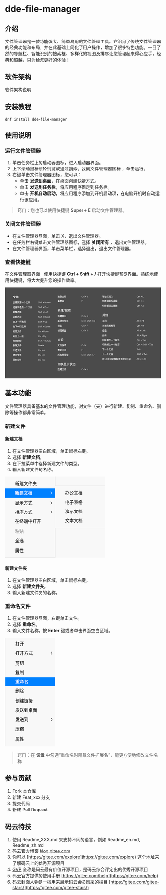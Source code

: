 # dde-file-manager

## 介绍
文件管理器是一款功能强大、简单易用的文件管理工具。它沿用了传统文件管理器的经典功能和布局，并在此基础上简化了用户操作，增加了很多特色功能。一目了然的导航栏、智能识别的搜索框、多样化的视图及排序让您管理起来得心应手，经典和超越，只为给您更好的体验！

## 软件架构
软件架构说明


## 安装教程

```shell
dnf install dde-file-manager
```

## 使用说明

### 运行文件管理器

1. 单击任务栏上的启动器图标，进入启动器界面。
2. 上下滚动鼠标滚轮浏览或通过搜索，找到文件管理器图标 ，单击运行。
3. 右键单击文件管理器图标，您可以：
   - 单击 **发送到桌面**，在桌面创建快捷方式。
   - 单击 **发送到任务栏**，将应用程序固定到任务栏。
   - 单击 **开机自动启动**，将应用程序添加到开机启动项，在电脑开机时自动运行该应用。

> 窍门：您也可以使用快捷键 **Super + E** 启动文件管理器。

### 关闭文件管理器

- 在文件管理器界面，单击 X，退出文件管理器。
- 在任务栏右键单击文件管理器图标，选择 **关闭所有** ，退出文件管理器。
- 在文件管理器界面，单击菜单栏，选择退出，退出文件管理器。

### 查看快捷键

在文件管理器界面，使用快捷键 **Ctrl + Shift + /** 打开快捷键预览界面。熟练地使用快捷键，将大大提升您的操作效率。

![image-hot_key](./image/hot_key.png)

## 基本功能

文件管理器具备基本的文件管理功能，对文件（夹）进行新建、复制、重命名、删除等操作都非常简单。

### 新建文件

#### 新建文档

1. 在文件管理器空白区域，单击鼠标右键。
2. 选择 **新建文档**。
3. 在下拉菜单中选择新建文件的类型。
4. 输入新建文件的名称。

![image-newdo](./image/newdo.png)

#### 新建文件夹

1. 在文件管理器空白区域，单击鼠标右键。
2. 选择 **新建文件夹**。
3. 输入新建文件夹的名称。

### 重命名文件

1. 在文件管理器界面，右键单击文件。
2. 选择 **重命名**。
3. 输入文件名称，按 **Enter** 键或者单击界面空白区域。

![image-rename](./image/rename.png)

> 窍门：在 **设置** 中勾选“重命名时隐藏文件扩展名”，能更方便地修改文件名称

## 参与贡献

1.  Fork 本仓库
2.  新建 Feat_xxx 分支
3.  提交代码
4.  新建 Pull Request


## 码云特技

1.  使用 Readme\_XXX.md 来支持不同的语言，例如 Readme\_en.md, Readme\_zh.md
2.  码云官方博客 [blog.gitee.com](https://blog.gitee.com)
3.  你可以 [https://gitee.com/explore](https://gitee.com/explore) 这个地址来了解码云上的优秀开源项目
4.  [GVP](https://gitee.com/gvp) 全称是码云最有价值开源项目，是码云综合评定出的优秀开源项目
5.  码云官方提供的使用手册 [https://gitee.com/help](https://gitee.com/help)
6.  码云封面人物是一档用来展示码云会员风采的栏目 [https://gitee.com/gitee-stars/](https://gitee.com/gitee-stars/)
